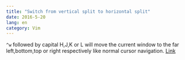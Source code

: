 ```yaml
---
title: "Switch from vertical split to horizontal split"
date: 2016-5-20
lang: en
category: Vim
---
```


`^w` followed by capital H,J,K or L will move the current window to the far left,bottom,top or right respectively like normal cursor navigation.
[Link](http://stackoverflow.com/a/7982215/2558077)

